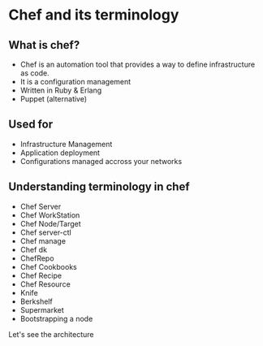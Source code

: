 # Chef and its terminology

## What is chef?
- Chef is an automation tool that provides a way to define infrastructure as code. 
- It is a configuration management
- Written in Ruby & Erlang
- Puppet (alternative)

## Used for
- Infrastructure Management
- Application deployment
- Configurations managed accross your networks

## Understanding terminology in chef

- Chef Server
- Chef WorkStation
- Chef Node/Target
- Chef server-ctl
- Chef manage
- Chef dk
- ChefRepo
- Chef Cookbooks
- Chef Recipe
- Chef Resource
- Knife
- Berkshelf
- Supermarket
- Bootstrapping a node

Let's see the architecture